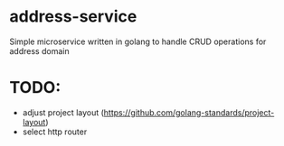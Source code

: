 # address-service
Simple microservice written in golang to handle CRUD operations for address domain

# TODO:
- adjust project layout (https://github.com/golang-standards/project-layout)
- select http router 